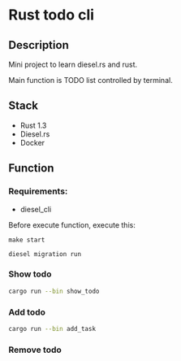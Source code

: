 # Rust todo cli

## Description

Mini project to learn diesel.rs and rust.

Main function is TODO list controlled by terminal.

## Stack

- Rust 1.3
- Diesel.rs
- Docker

## Function

### Requirements:

- diesel_cli

Before execute function, execute this:

```
make start

diesel migration run
```

### Show todo

```bash
cargo run --bin show_todo
```

### Add todo

```bash
cargo run --bin add_task
```

### Remove todo